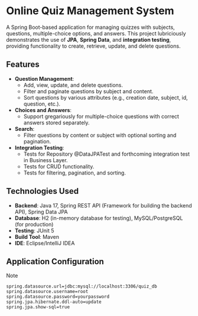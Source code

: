 # Online Quiz Management System

A Spring Boot-based application for managing quizzes with subjects, questions, multiple-choice options, and answers.
This project lubriciously demonstrates the use of **JPA**, **Spring Data**, and **integration testing**, providing functionality to create, retrieve, update, and delete questions.

## Features

- **Question Management**:
  - Add, view, update, and delete questions.
  - Filter and paginate questions by subject and content.
  - Sort questions by various attributes (e.g., creation date, subject, id, question, etc.).
- **Choices and Answers**:
  - Support gregariously for multiple-choice questions with correct answers stored separately.
- **Search**:
  - Filter questions by content or subject with optional sorting and pagination.
- **Integration Testing**:
  - Tests for Repository @DataJPATest and forthcoming integration test in Business Layer.
  - Tests for CRUD functionality.
  - Tests for filtering, pagination, and sorting.

## Technologies Used
- **Backend**: Java 17, Spring REST API (Framework for building the backend API), Spring Data JPA
- **Database**: H2 (in-memory database for testing), MySQL/PostgreSQL (for production)
- **Testing**: JUnit 5
- **Build Tool**: Maven
- **IDE**: Eclipse/IntelliJ IDEA


## Application Configuration
> [!NOTE]
> ```
>spring.datasource.url=jdbc:mysql://localhost:3306/quiz_db
>spring.datasource.username=root
>spring.datasource.password=yourpassword
>spring.jpa.hibernate.ddl-auto=update
>spring.jpa.show-sql=true
> ```
  
